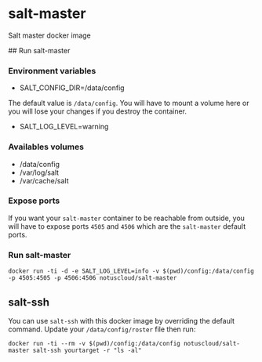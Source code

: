# salt-master
Salt master docker image

## Run salt-master

### Environment variables

* SALT_CONFIG_DIR=/data/config

The default value is `/data/config`. You will have to mount a volume here or you will lose your changes if you destroy the container.

* SALT_LOG_LEVEL=warning

### Availables volumes

* /data/config 
* /var/log/salt
* /var/cache/salt

### Expose ports

If you want your `salt-master` container to be reachable from outside, you will have to expose ports `4505` and `4506` which
are the `salt-master` default ports.

### Run salt-master

```
docker run -ti -d -e SALT_LOG_LEVEL=info -v $(pwd)/config:/data/config -p 4505:4505 -p 4506:4506 notuscloud/salt-master
```

## salt-ssh

You can use `salt-ssh` with this docker image by overriding the default command.
Update your `/data/config/roster` file then run: 

```
docker run -ti --rm -v $(pwd)/config:/data/config notuscloud/salt-master salt-ssh yourtarget -r "ls -al" 
```
